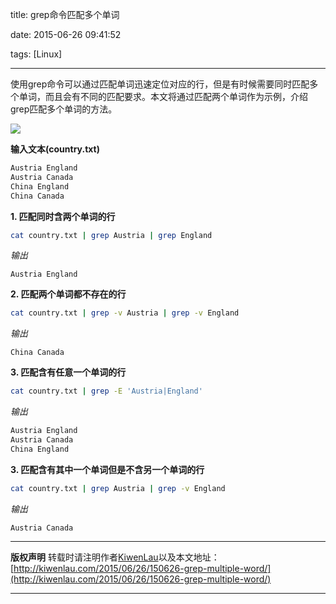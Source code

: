 title: grep命令匹配多个单词

date: 2015-06-26 09:41:52

tags: [Linux]

---

使用grep命令可以通过匹配单词迅速定位对应的行，但是有时候需要同时匹配多个单词，而且会有不同的匹配要求。本文将通过匹配两个单词作为示例，介绍grep匹配多个单词的方法。


![](/image/150626/grep_word.png)


**输入文本(country.txt)**
```bash
Austria England
Austria Canada
China England
China Canada
```

**1. 匹配同时含两个单词的行**
```sh
cat country.txt | grep Austria | grep England
```

*输出*
```plain
Austria England
```


**2. 匹配两个单词都不存在的行**
```sh
cat country.txt | grep -v Austria | grep -v England
```

*输出*
```plain
China Canada
```

**3. 匹配含有任意一个单词的行**
```sh
cat country.txt | grep -E 'Austria|England'
```

*输出*
```bash
Austria England
Austria Canada
China England
```

**3. 匹配含有其中一个单词但是不含另一个单词的行**
```sh
cat country.txt | grep Austria | grep -v England
```

*输出*
```plain
Austria Canada
```

***
**版权声明**
转载时请注明作者[KiwenLau](http://kiwenlau.com/)以及本文地址：
[http://kiwenlau.com/2015/06/26/150626-grep-multiple-word/](http://kiwenlau.com/2015/06/26/150626-grep-multiple-word/)
***








